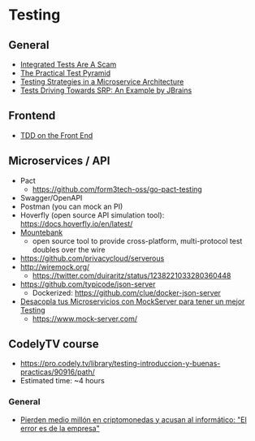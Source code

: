 # Testing

## General
* [Integrated Tests Are A Scam](https://blog.thecodewhisperer.com/permalink/integrated-tests-are-a-scam)
* [The Practical Test Pyramid](https://martinfowler.com/articles/practical-test-pyramid.html)
* [Testing Strategies in a Microservice Architecture](https://martinfowler.com/articles/microservice-testing/)
* [Tests Driving Towards SRP: An Example by JBrains](https://online-training.jbrains.ca/courses/wbitdd-01/lectures/6486336)


## Frontend
* [TDD on the Front End](https://www.geepawhill.org/2020/03/11/tdd-on-the-front-end)


## Microservices / API
* Pact
    * https://github.com/form3tech-oss/go-pact-testing
* Swagger/OpenAPI
* Postman (you can mock an PI)
* Hoverfly (open source API simulation tool): https://docs.hoverfly.io/en/latest/
* [Mountebank](http://www.mbtest.org/)
    * open source tool to provide cross-platform, multi-protocol test doubles over the wire
* https://github.com/privacycloud/serverous
* http://wiremock.org/
    * https://twitter.com/duiraritz/status/1238221033280360448
* https://github.com/typicode/json-server
    * Dockerized: https://github.com/clue/docker-json-server
* [Desacopla tus Microservicios con MockServer para tener un mejor Testing](https://www.youtube.com/watch?v=Gy9RwY0ZiQo)
    * https://www.mock-server.com/


## CodelyTV course
* https://pro.codely.tv/library/testing-introduccion-y-buenas-practicas/90916/path/
* Estimated time: ~4 hours

### General
* [Pierden medio millón en criptomonedas y acusan al informático: "El error es de la empresa"](https://www.businessinsider.es/pierden-medio-millon-criptomonedas-culpan-informatico-error-es-empresa-198460)
